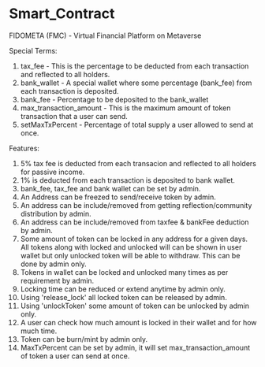 # Smart_Contract
FIDOMETA (FMC) - Virtual Financial Platform on Metaverse

Special Terms:
1. tax_fee - This is the percentage to be deducted from each transaction and reflected to all holders. 
2. bank_wallet - A special wallet where some percentage (bank_fee) from each transaction is deposited.
3. bank_fee - Percentage to be deposited to the bank_wallet
4. max_transaction_amount - This is the maximum amount of token transaction that a user can send.
5. setMaxTxPercent - Percentage of total supply a user allowed to send at once.

Features:

1. 5% tax fee is deducted from each transacion and reflected to all holders for passive income.
2. 1% is deducted from each transaction is deposited to bank wallet.
3. bank_fee, tax_fee and bank wallet can be set by admin.
4. An Address can be freezed to send/receive token by admin.
5. An address can be include/removed from getting reflection/community distribution by admin.
6. An address can be include/removed from taxfee & bankFee deduction by admin.
7. Some amount of token can be locked in any address for a given days. All tokens along with locked and unlocked will can be shown in user wallet but only unlocked token will be able to withdraw. This can be done by admin only.
8. Tokens in wallet can be locked and unlocked many times as per requirement by admin.
9. Locking time can be reduced or extend anytime by admin only.
10. Using 'release_lock' all locked token can be released by admin.
11. Using 'unlockToken' some amount of token can be unlocked by admin only.
12. A user can check how much amount is locked in their wallet and for how much time.
13. Token can be burn/mint by admin only.
14. MaxTxPercent can be set by admin, it will set max_transaction_amount of token a user can send at once. 
